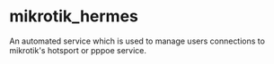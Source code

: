 # mikrotik_hermes
An automated service which is used to manage users connections to mikrotik's hotsport or pppoe service.
